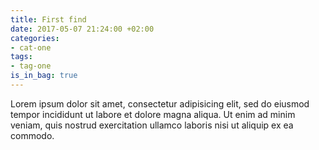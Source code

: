 ```yaml
---
title: First find
date: 2017-05-07 21:24:00 +02:00
categories:
- cat-one
tags:
- tag-one
is_in_bag: true
---
```


Lorem ipsum dolor sit amet, consectetur adipisicing elit, sed do eiusmod tempor incididunt ut labore et dolore magna aliqua. Ut enim ad minim veniam, quis nostrud exercitation ullamco laboris nisi ut aliquip ex ea commodo.
